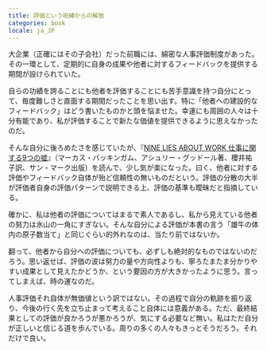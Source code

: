 ```yaml
---
title: 評価という呪縛からの解放
categories: book
locale: ja_JP
---
```


大企業（正確にはその子会社）だった前職には、綿密な人事評価制度があった。その一環として、定期的に自身の成果や他者に対するフィードバックを提供する期間が設けられていた。

自らの功績を誇ることにも他者を評価することにも苦手意識を持つ自分にとって、毎度難しさと直面する期間だったことを思い出す。特に「他者への建設的なフィードバック」はどう書いたものかと頭を悩ませた。幸運にも周囲の人々は十分有能であり、私が評価することで新たな価値を提供できるように思えなかったのだ。

そんな自分に後ろめたさを感じていたが、『[NINE LIES ABOUT WORK 仕事に関する9つの嘘](https://www.sunmark.co.jp/detail.php?csid=3816-3)』（マーカス・バッキンガム、アシュリー・グッドール著、櫻井祐子訳、サン・マーク出版）を読んで、少し気が楽になった。曰く、他者に対する評価やフィードバック自体が殆ど信頼性の無いものだという。評価の分散の大半が評価者自身の評価パターンで説明できる上、評価の基準も曖昧だと指摘している。

確かに、私は他者の評価についてはまるで素人であるし、私から見えている他者の努力は氷山の一角にすぎない。そんな自分による評価が本書の言う「雄牛の体内の原子数当て」と同じぐらい的外れなのは、当たり前ではないか。

翻って、他者から自分への評価についても、必ずしも絶対的なものではないのだろう。思い返せば、評価の波は努力の量や方向性よりも、寧ろたまたま分かりやすい成果として見えたかどうか、という要因の方が大きかったように思う。言ってしまえば、時の運なのだ。

人事評価それ自体が無価値という訳ではない。その過程で自分の軌跡を振り返り、今後の行く先を立ち止まって考えること自体には意義がある。ただ、最終結果としての評価が良かろうが悪かろうが、気にする必要など無い。私はただ自分が正しいと信じる道を歩んでいる。周りの多くの人々もきっとそうだろう。それだけで良い。
